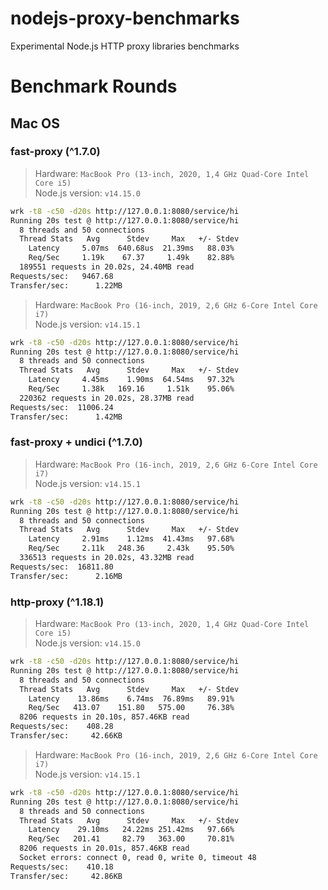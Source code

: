 # nodejs-proxy-benchmarks
Experimental Node.js HTTP proxy libraries benchmarks

# Benchmark Rounds 
## Mac OS

### fast-proxy (^1.7.0)
> Hardware: `MacBook Pro (13-inch, 2020, 1,4 GHz Quad-Core Intel Core i5)`  
> Node.js version: `v14.15.0`
```bash
wrk -t8 -c50 -d20s http://127.0.0.1:8080/service/hi
Running 20s test @ http://127.0.0.1:8080/service/hi
  8 threads and 50 connections
  Thread Stats   Avg      Stdev     Max   +/- Stdev
    Latency     5.07ms  640.68us  21.39ms   88.03%
    Req/Sec     1.19k    67.37     1.49k    82.88%
  189551 requests in 20.02s, 24.40MB read
Requests/sec:   9467.68
Transfer/sec:      1.22MB
```

> Hardware: `MacBook Pro (16-inch, 2019, 2,6 GHz 6-Core Intel Core i7)`  
> Node.js version: `v14.15.1`
```bash
wrk -t8 -c50 -d20s http://127.0.0.1:8080/service/hi
Running 20s test @ http://127.0.0.1:8080/service/hi
  8 threads and 50 connections
  Thread Stats   Avg      Stdev     Max   +/- Stdev
    Latency     4.45ms    1.90ms  64.54ms   97.32%
    Req/Sec     1.38k   169.16     1.51k    95.06%
  220362 requests in 20.02s, 28.37MB read
Requests/sec:  11006.24
Transfer/sec:      1.42MB
```

### fast-proxy + undici (^1.7.0)
> Hardware: `MacBook Pro (16-inch, 2019, 2,6 GHz 6-Core Intel Core i7)`  
> Node.js version: `v14.15.1`
```bash
wrk -t8 -c50 -d20s http://127.0.0.1:8080/service/hi
Running 20s test @ http://127.0.0.1:8080/service/hi
  8 threads and 50 connections
  Thread Stats   Avg      Stdev     Max   +/- Stdev
    Latency     2.91ms    1.12ms  41.43ms   97.68%
    Req/Sec     2.11k   248.36     2.43k    95.50%
  336513 requests in 20.02s, 43.32MB read
Requests/sec:  16811.80
Transfer/sec:      2.16MB
```


### http-proxy (^1.18.1)
> Hardware: `MacBook Pro (13-inch, 2020, 1,4 GHz Quad-Core Intel Core i5)`  
> Node.js version: `v14.15.0`
```bash
wrk -t8 -c50 -d20s http://127.0.0.1:8080/service/hi
Running 20s test @ http://127.0.0.1:8080/service/hi
  8 threads and 50 connections
  Thread Stats   Avg      Stdev     Max   +/- Stdev
    Latency    13.86ms    6.74ms  76.89ms   89.91%
    Req/Sec   413.07    151.80   575.00     76.38%
  8206 requests in 20.10s, 857.46KB read
Requests/sec:    408.28
Transfer/sec:     42.66KB
```

> Hardware: `MacBook Pro (16-inch, 2019, 2,6 GHz 6-Core Intel Core i7)`  
> Node.js version: `v14.15.1`
```bash
wrk -t8 -c50 -d20s http://127.0.0.1:8080/service/hi
Running 20s test @ http://127.0.0.1:8080/service/hi
  8 threads and 50 connections
  Thread Stats   Avg      Stdev     Max   +/- Stdev
    Latency    29.10ms   24.22ms 251.42ms   97.66%
    Req/Sec   201.41     82.79   363.00     70.81%
  8206 requests in 20.01s, 857.46KB read
  Socket errors: connect 0, read 0, write 0, timeout 48
Requests/sec:    410.18
Transfer/sec:     42.86KB
```

